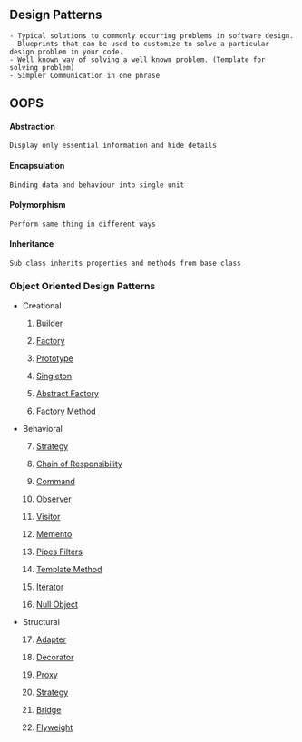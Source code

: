 ## Design Patterns
    - Typical solutions to commonly occurring problems in software design.
    - Blueprints that can be used to customize to solve a particular design problem in your code.
    - Well known way of solving a well known problem. (Template for solving problem)
    - Simpler Communication in one phrase

## OOPS
#### Abstraction
    Display only essential information and hide details
#### Encapsulation
    Binding data and behaviour into single unit
#### Polymorphism
    Perform same thing in different ways
#### Inheritance
    Sub class inherits properties and methods from base class

### Object Oriented Design Patterns
- Creational
    
    1. [Builder](https://github.com/shubham-v/object-oriented-design-patterns/tree/main/src/main/java/builder)
    
    2. [Factory](https://github.com/shubham-v/object-oriented-design-patterns/tree/main/src/main/java/factory)
    
    3. [Prototype](https://github.com/shubham-v/object-oriented-design-patterns/tree/main/src/main/java/prototype)
    
    4. [Singleton](https://github.com/shubham-v/object-oriented-design-patterns/tree/main/src/main/java/singleton)
    
    5. [Abstract Factory](https://github.com/shubham-v/object-oriented-design-patterns/tree/main/src/main/java/abstractfactory)

    6. [Factory Method](https://github.com/shubham-v/object-oriented-design-patterns/tree/main/src/main/java/factorymethod)
    
- Behavioral

    7.  [Strategy](https://github.com/shubham-v/object-oriented-design-patterns/tree/main/src/main/java/strategy)

    8.  [Chain of Responsibility](https://github.com/shubham-v/object-oriented-design-patterns/tree/main/src/main/java/chainofresponsibility)
    
    9.  [Command](https://github.com/shubham-v/object-oriented-design-patterns/tree/main/src/main/java/command)
    
    10.  [Observer](https://github.com/shubham-v/object-oriented-design-patterns/tree/main/src/main/java/observer)
    
    11. [Visitor](https://github.com/shubham-v/object-oriented-design-patterns/tree/main/src/main/java/visitor)
    
    12. [Memento](https://github.com/shubham-v/object-oriented-design-patterns/tree/main/src/main/java/memento)

    13. [Pipes Filters](https://github.com/shubham-v/object-oriented-design-patterns/tree/main/src/main/java/pipesfilters)

    14. [Template Method](https://github.com/shubham-v/object-oriented-design-patterns/tree/main/src/main/java/templatemethod)

    15. [Iterator](https://github.com/shubham-v/object-oriented-design-patterns/tree/main/src/main/java/iterator)

    16. [Null Object](https://github.com/shubham-v/object-oriented-design-patterns/tree/main/src/main/java/nullobject)

- Structural  
    
    17. [Adapter](https://github.com/shubham-v/object-oriented-design-patterns/tree/main/src/main/java/adapter)
    
    18. [Decorator](https://github.com/shubham-v/object-oriented-design-patterns/blob/main/src/main/java/decorator/Decorator.java)
    
    19. [Proxy](https://github.com/shubham-v/object-oriented-design-patterns/tree/main/src/main/java/proxy)
    
    20. [Strategy](https://github.com/shubham-v/object-oriented-design-patterns/tree/main/src/main/java/strategy)

    21. [Bridge](https://github.com/shubham-v/object-oriented-design-patterns/tree/main/src/main/java/bridge)

    22. [Flyweight](https://github.com/shubham-v/object-oriented-design-patterns/tree/main/src/main/java/flyweight)